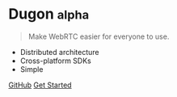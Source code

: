 
# Dugon <small>alpha</small>

> Make WebRTC easier for everyone to use.

- Distributed architecture
- Cross-platform SDKs
- Simple

[GitHub](https://github.com/0-u-0/)
[Get Started](#dugon)